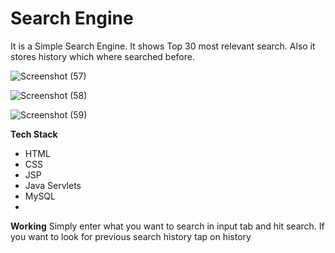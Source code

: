 # Search Engine
It is a Simple Search Engine. It shows Top 30 most relevant search. Also it stores history which where searched before.

![Screenshot (57)](https://github.com/evoAB/SearchEngine/assets/109225495/8604d128-6c30-4022-a5e7-c1430f96cecb)

![Screenshot (58)](https://github.com/evoAB/SearchEngine/assets/109225495/268f76a1-0021-464d-9a8b-87115e24a77d)

![Screenshot (59)](https://github.com/evoAB/SearchEngine/assets/109225495/d2d10d29-fd13-4a8f-a708-78b4be121f46)

**Tech Stack**
- HTML
- CSS
- JSP
- Java Servlets
- MySQL
- 
**Working**
Simply enter what you want to search in input tab and hit search.
If you want to look for previous search history tap on history
